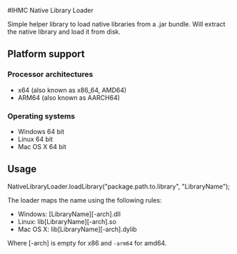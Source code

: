 #IHMC Native Library Loader

Simple helper library to load native libraries from a .jar bundle. Will extract the native library and load it from disk.

## Platform support

### Processor architectures
- x64 (also known as x86_64, AMD64)
- ARM64 (also known as AARCH64)

### Operating systems

- Windows 64 bit
- Linux 64 bit
- Mac OS X 64 bit

## Usage

NativeLibraryLoader.loadLibrary("package.path.to.library", "LibraryName");

The loader maps the name using the following rules:

- Windows: \[LibraryName]\[-arch].dll
- Linux: lib\[LibraryName]\[-arch].so
- Mac OS X: lib\[LibraryName]\[-arch].dylib

Where [-arch] is empty for x86 and `-arm64` for amd64.
